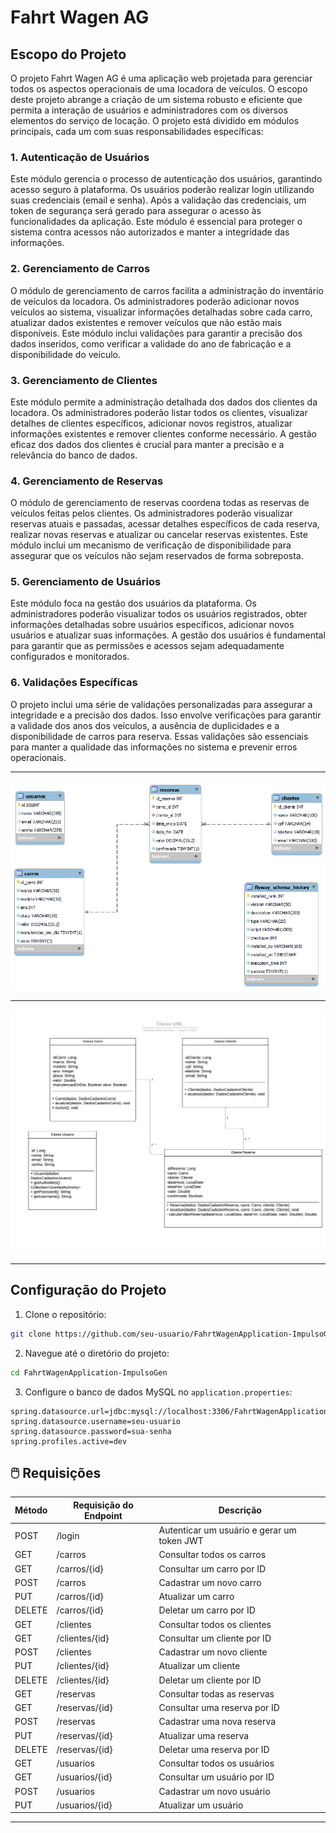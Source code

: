 # Fahrt Wagen AG

## Escopo do Projeto

O projeto Fahrt Wagen AG é uma aplicação web projetada para gerenciar todos os aspectos operacionais de uma locadora de veículos. O escopo deste projeto abrange a criação de um sistema robusto e eficiente que permita a interação de usuários e administradores com os diversos elementos do serviço de locação. O projeto está dividido em módulos principais, cada um com suas responsabilidades específicas:

### 1. Autenticação de Usuários

Este módulo gerencia o processo de autenticação dos usuários, garantindo acesso seguro à plataforma. Os usuários poderão realizar login utilizando suas credenciais (email e senha). Após a validação das credenciais, um token de segurança será gerado para assegurar o acesso às funcionalidades da aplicação. Este módulo é essencial para proteger o sistema contra acessos não autorizados e manter a integridade das informações.

### 2. Gerenciamento de Carros

O módulo de gerenciamento de carros facilita a administração do inventário de veículos da locadora. Os administradores poderão adicionar novos veículos ao sistema, visualizar informações detalhadas sobre cada carro, atualizar dados existentes e remover veículos que não estão mais disponíveis. Este módulo inclui validações para garantir a precisão dos dados inseridos, como verificar a validade do ano de fabricação e a disponibilidade do veículo.

### 3. Gerenciamento de Clientes

Este módulo permite a administração detalhada dos dados dos clientes da locadora. Os administradores poderão listar todos os clientes, visualizar detalhes de clientes específicos, adicionar novos registros, atualizar informações existentes e remover clientes conforme necessário. A gestão eficaz dos dados dos clientes é crucial para manter a precisão e a relevância do banco de dados.

### 4. Gerenciamento de Reservas

O módulo de gerenciamento de reservas coordena todas as reservas de veículos feitas pelos clientes. Os administradores poderão visualizar reservas atuais e passadas, acessar detalhes específicos de cada reserva, realizar novas reservas e atualizar ou cancelar reservas existentes. Este módulo inclui um mecanismo de verificação de disponibilidade para assegurar que os veículos não sejam reservados de forma sobreposta.

### 5. Gerenciamento de Usuários

Este módulo foca na gestão dos usuários da plataforma. Os administradores poderão visualizar todos os usuários registrados, obter informações detalhadas sobre usuários específicos, adicionar novos usuários e atualizar suas informações. A gestão dos usuários é fundamental para garantir que as permissões e acessos sejam adequadamente configurados e monitorados.

### 6. Validações Específicas

O projeto inclui uma série de validações personalizadas para assegurar a integridade e a precisão dos dados. Isso envolve verificações para garantir a validade dos anos dos veículos, a ausência de duplicidades e a disponibilidade de carros para reserva. Essas validações são essenciais para manter a qualidade das informações no sistema e prevenir erros operacionais.

---

![DER | EER](assets/fahrt_wagen_db_der.png)

---

![DER | EER](assets/fahrt_wagen_uml.png)

---

## Configuração do Projeto

1. Clone o repositório:

```bash
git clone https://github.com/seu-usuario/FahrtWagenApplication-ImpulsoGen.git
```

2. Navegue até o diretório do projeto:

```bash
cd FahrtWagenApplication-ImpulsoGen
```

3. Configure o banco de dados MySQL no `application.properties`:

```properties
spring.datasource.url=jdbc:mysql://localhost:3306/FahrtWagenApplication_DB
spring.datasource.username=seu-usuario
spring.datasource.password=sua-senha
spring.profiles.active=dev
```
## 🖱️ Requisições

Método | Requisição do Endpoint | Descrição |
------------ | ------------- | ------------ |
| POST | /login | Autenticar um usuário e gerar um token JWT |
| GET | /carros | Consultar todos os carros |
| GET | /carros/{id} | Consultar um carro por ID |
| POST | /carros | Cadastrar um novo carro |
| PUT | /carros/{id} | Atualizar um carro |
| DELETE | /carros/{id} | Deletar um carro por ID |
| GET | /clientes | Consultar todos os clientes |
| GET | /clientes/{id} | Consultar um cliente por ID |
| POST | /clientes | Cadastrar um novo cliente |
| PUT | /clientes/{id} | Atualizar um cliente |
| DELETE | /clientes/{id} | Deletar um cliente por ID |
| GET | /reservas | Consultar todas as reservas |
| GET | /reservas/{id} | Consultar uma reserva por ID |
| POST | /reservas | Cadastrar uma nova reserva |
| PUT | /reservas/{id} | Atualizar uma reserva |
| DELETE | /reservas/{id} | Deletar uma reserva por ID |
| GET | /usuarios | Consultar todos os usuários |
| GET | /usuarios/{id} | Consultar um usuário por ID |
| POST | /usuarios | Cadastrar um novo usuário |
| PUT | /usuarios/{id} | Atualizar um usuário |
---